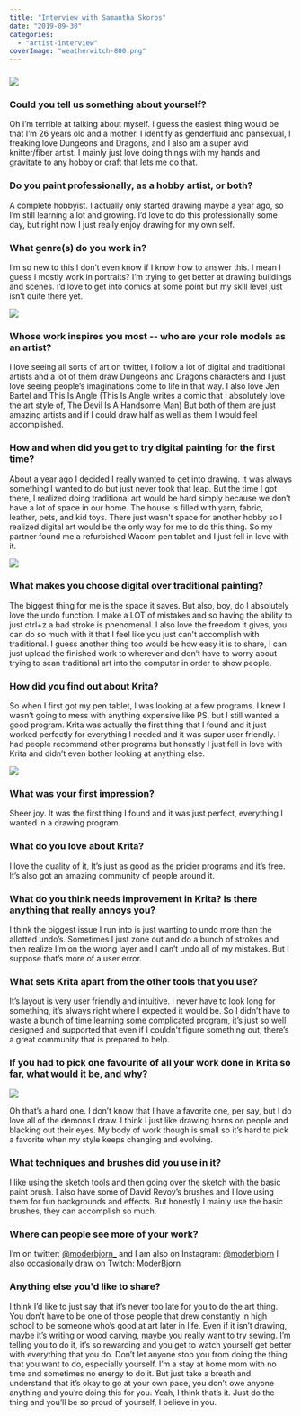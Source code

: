 ```yaml
---
title: "Interview with Samantha Skoros"
date: "2019-09-30"
categories: 
  - "artist-interview"
coverImage: "weatherwitch-800.png"
---
```


### ![](/images/posts/2019/weatherwitch-800.png)

### Could you tell us something about yourself?

Oh I’m terrible at talking about myself. I guess the easiest thing would be that I’m 26 years old and a mother. I identify as genderfluid and pansexual, I freaking love Dungeons and Dragons, and I also am a super avid knitter/fiber artist. I mainly just love doing things with my hands and gravitate to any hobby or craft that lets me do that.

### Do you paint professionally, as a hobby artist, or both?

A complete hobbyist. I actually only started drawing maybe a year ago, so I’m still learning a lot and growing. I’d love to do this professionally some day, but right now I just really enjoy drawing for my own self.

### What genre(s) do you work in?

I’m so new to this I don’t even know if I know how to answer this. I mean I guess I mostly work in portraits? I’m trying to get better at drawing buildings and scenes. I’d love to get into comics at some point but my skill level just isn’t quite there yet.

![](/images/posts/2019/Leather-jacket-800.png)

### Whose work inspires you most -- who are your role models as an artist?

I love seeing all sorts of art on twitter, I follow a lot of digital and traditional artists and a lot of them draw Dungeons and Dragons characters and I just love seeing people’s imaginations come to life in that way. I also love Jen Bartel and This Is Angle (This Is Angle writes a comic that I absolutely love the art style of, The Devil Is A Handsome Man) But both of them are just amazing artists and if I could draw half as well as them I would feel accomplished.

### How and when did you get to try digital painting for the first time?

About a year ago I decided I really wanted to get into drawing. It was always something I wanted to do but just never took that leap. But the time I got there, I realized doing traditional art would be hard simply because we don’t have a lot of space in our home. The house is filled with yarn, fabric, leather, pets, and kid toys. There just wasn't space for another hobby so I realized digital art would be the only way for me to do this thing. So my partner found me a refurbished Wacom pen tablet and I just fell in love with it.

![](/images/posts/2019/demon-knight-800.png)

### What makes you choose digital over traditional painting?

The biggest thing for me is the space it saves. But also, boy, do I absolutely love the undo function. I make a LOT of mistakes and so having the ability to just ctrl+z a bad stroke is phenomenal. I also love the freedom it gives, you can do so much with it that I feel like you just can't accomplish with traditional. I guess another thing too would be how easy it is to share, I can just upload the finished work to wherever and don’t have to worry about trying to scan traditional art into the computer in order to show people.

### How did you find out about Krita?

So when I first got my pen tablet, I was looking at a few programs. I knew I wasn’t going to mess with anything expensive like PS, but I still wanted a good program. Krita was actually the first thing that I found and it just worked perfectly for everything I needed and it was super user friendly. I had people recommend other programs but honestly I just fell in love with Krita and didn’t even bother looking at anything else.

![](/images/posts/2019/Lucas-800.jpg)

### What was your first impression?

Sheer joy. It was the first thing I found and it was just perfect, everything I wanted in a drawing program.

### What do you love about Krita?

I love the quality of it, It’s just as good as the pricier programs and it’s free. It’s also got an amazing community of people around it.

### What do you think needs improvement in Krita? Is there anything that really annoys you?

I think the biggest issue I run into is just wanting to undo more than the allotted undo’s. Sometimes I just zone out and do a bunch of strokes and then realize I’m on the wrong layer and I can’t undo all of my mistakes. But I suppose that’s more of a user error.

### What sets Krita apart from the other tools that you use?

It’s layout is very user friendly and intuitive. I never have to look long for something, it’s always right where I expected it would be. So I didn’t have to waste a bunch of time learning some complicated program, it’s just so well designed and supported that even if I couldn't figure something out, there’s a great community that is prepared to help.

### If you had to pick one favourite of all your work done in Krita so far, what would it be, and why?

![](/images/posts/2019/demonic-800.png)

Oh that’s a hard one. I don’t know that I have a favorite one, per say, but I do love all of the demons I draw. I think I just like drawing horns on people and blacking out their eyes. My body of work though is small so it’s hard to pick a favorite when my style keeps changing and evolving.

### What techniques and brushes did you use in it?

I like using the sketch tools and then going over the sketch with the basic paint brush. I also have some of David Revoy’s brushes and I love using them for fun backgrounds and effects. But honestly I mainly use the basic brushes, they can accomplish so much.

### Where can people see more of your work?

I’m on twitter: [@moderbjorn_](https://twitter.com/@moderbjorn_) and I am also on Instagram: [@moderbjorn](https://www.instagram.com/moderbjorn/) I also occasionally draw on Twitch: [ModerBjorn](https://www.twitch.tv/ModerBjorn)

### Anything else you'd like to share?

I think I’d like to just say that it’s never too late for you to do the art thing. You don’t have to be one of those people that drew constantly in high school to be someone who’s good at art later in life. Even if it isn’t drawing, maybe it’s writing or wood carving, maybe you really want to try sewing. I’m telling you to do it, it’s so rewarding and you get to watch yourself get better with everything that you do. Don’t let anyone stop you from doing the thing that you want to do, especially yourself. I’m a stay at home mom with no time and sometimes no energy to do it. But just take a breath and understand that it’s okay to go at your own pace, you don’t owe anyone anything and you’re doing this for you. Yeah, I think that’s it. Just do the thing and you’ll be so proud of yourself, I believe in you.
